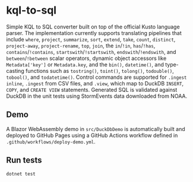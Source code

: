 # kql-to-sql

Simple KQL to SQL converter built on top of the official Kusto language parser.
The implementation currently supports translating pipelines that include
`where`, `project`, `summarize`, `sort`, `extend`, `take`, `count`, `distinct`,
`project-away`, `project-rename`, `top`, `join`, the `in`/`!in`, `has`/`!has`,
`contains`/`!contains`, `startswith`/`!startswith`, `endswith`/`!endswith`, and
`between`/`!between` scalar operators, dynamic object accessors like
`Metadata['key']` or `Metadata.key`, and the `bin()`, `datetime()`, and
type-casting functions such as `tostring()`, `toint()`, `tolong()`, `todouble()`,
`tobool()`, and `todatetime()`. Control commands are supported for
`.ingest inline`, `.ingest` from CSV files, and `.view`, which map to DuckDB
`INSERT`, `COPY`, and `CREATE VIEW` statements. Generated SQL is validated
against DuckDB in the unit tests using
StormEvents data downloaded from NOAA.

## Demo

A Blazor WebAssembly demo in `src/DuckDbDemo` is automatically built and deployed to GitHub Pages using a GitHub Actions workflow defined in `.github/workflows/deploy-demo.yml`.

## Run tests

```
dotnet test
```
